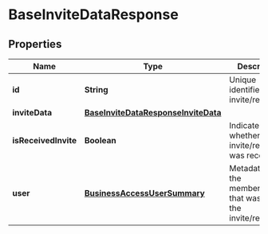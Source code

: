 

# BaseInviteDataResponse


## Properties

| Name | Type | Description | Notes |
|------------ | ------------- | ------------- | -------------|
|**id** | **String** | Unique identifier of the invite/request. |  [optional] |
|**inviteData** | [**BaseInviteDataResponseInviteData**](BaseInviteDataResponseInviteData.md) |  |  [optional] |
|**isReceivedInvite** | **Boolean** | Indicates whether the invite/request was received. |  [optional] |
|**user** | [**BusinessAccessUserSummary**](BusinessAccessUserSummary.md) | Metadata for the member/partner that was sent the invite/request. |  [optional] |



